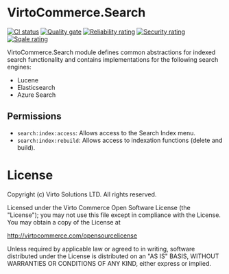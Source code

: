 ﻿# VirtoCommerce.Search

[![CI status](https://github.com/VirtoCommerce/vc-module-search/workflows/Module%20CI/badge.svg?branch=dev)](https://github.com/VirtoCommerce/vc-module-search/actions?query=workflow%3A"Module+CI") [![Quality gate](https://sonarcloud.io/api/project_badges/measure?project=VirtoCommerce_vc-module-search&metric=alert_status&branch=dev)](https://sonarcloud.io/dashboard?id=VirtoCommerce_vc-module-search) [![Reliability rating](https://sonarcloud.io/api/project_badges/measure?project=VirtoCommerce_vc-module-search&metric=reliability_rating&branch=dev)](https://sonarcloud.io/dashboard?id=VirtoCommerce_vc-module-search) [![Security rating](https://sonarcloud.io/api/project_badges/measure?project=VirtoCommerce_vc-module-search&metric=security_rating&branch=dev)](https://sonarcloud.io/dashboard?id=VirtoCommerce_vc-module-search) [![Sqale rating](https://sonarcloud.io/api/project_badges/measure?project=VirtoCommerce_vc-module-search&metric=sqale_rating&branch=dev)](https://sonarcloud.io/dashboard?id=VirtoCommerce_vc-module-search)

VirtoCommerce.Search module defines common abstractions for indexed search functionality and contains implementations for the following search engines:
* Lucene
* Elasticsearch
* Azure Search

## Permissions
* `search:index:access`: Allows access to the Search Index menu.
* `search:index:rebuild`: Allows access to indexation functions (delete and build).

# License
Copyright (c) Virto Solutions LTD.  All rights reserved.

Licensed under the Virto Commerce Open Software License (the "License"); you
may not use this file except in compliance with the License. You may
obtain a copy of the License at

http://virtocommerce.com/opensourcelicense

Unless required by applicable law or agreed to in writing, software
distributed under the License is distributed on an "AS IS" BASIS,
WITHOUT WARRANTIES OR CONDITIONS OF ANY KIND, either express or
implied.
